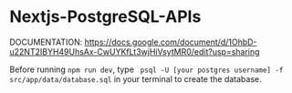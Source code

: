 # Nextjs-PostgreSQL-APIs
DOCUMENTATION: https://docs.google.com/document/d/1OhbD-u22NT2IBYH49UhsAx-CwUYKfLt3wjHiVsytMR0/edit?usp=sharing 

Before running ```npm run dev```, type ``` psql -U [your postgres username] -f src/app/data/database.sql``` in your terminal to create the database.